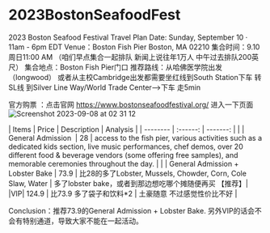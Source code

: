 # 2023BostonSeafoodFest
2023 Boston Seafood Festival Travel Plan
Date: Sunday, September 10 · 11am - 6pm EDT
Venue：Boston Fish Pier Boston, MA 02210
集合时间：9.10周日11:00 AM （咱们早点集合一起排队 新闻上说往年1万人 中午过去排队200英尺） 
集合地点：Boston Fish Pier门口
推荐路线：从哈佛医学院出发（longwood） 或者从主校Cambridge出发都需要坐红线到South Station下车 转SL线 到Silver Line Way/World Trade Center-->下车 走5min

官方购票 ：点击官网 https://www.bostonseafoodfestival.org/ 
进入一下页面
![Screenshot 2023-09-08 at 02 31 12](https://github.com/lovelitong2046/2023BostonSeafoodFest/assets/5799923/293ff9c7-63ed-4d0e-af3c-8080d4cf91b5)

| Items | Price | Description | Analysis |
| -------- | :------: | -------: | |
| General Admission  | 28 |  access to the fish pier, various activities such as a dedicated kids section, live music performances, chef demos, over 20 different food & beverage vendors (some offering free samples), and memorable ceremonies throughout the day. | |
| General Admission + Lobster Bake | 73.9 | 比28的多了Lobster, Mussels, Chowder, Corn, Cole Slaw, Water | 多了lobster bake，或者到那边想吃哪个摊随便再买 【推荐】|
|VIP| 124.9 | 比73.9 多了袋子和饮料*2 | 土豪随意 不过感觉性价比不好 |

Conclusion：推荐73.9的General Admission + Lobster Bake.  另外VIP的话会不会有特别通道，导致大家不能在一起活动。


